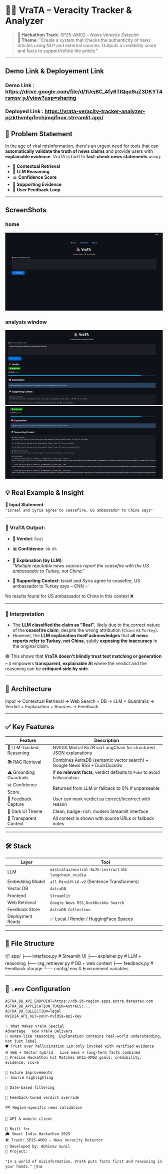 # 🕵️‍♀️ VraTA – Veracity Tracker & Analyzer

> **🚀 Hackathon Track**: SP25-AM02 – *News Veracity Detector*  
> **🎯 Theme**: "Create a system that checks the authenticity of news articles using NLP and external sources. Outputs a credibility score and facts to support/refute the article."

---
## Demo Link & Deployement Link
### Demo Link : https://drive.google.com/file/d/1UejBC_4fy6TIQqoSuZ3DKYT4rsmsv_yJ/view?usp=sharing
### Deployed Link : https://vrata-veracity-tracker-analyzer-pjzkthvnhpfechjmqifnux.streamlit.app/

## 🧠 Problem Statement

In the age of viral misinformation, there's an urgent need for tools that can **automatically validate the truth of news claims** and provide users with **explainable evidence**. VraTA is built to **fact-check news statements** using:

- 🔎 **Contextual Retrieval**
- 🧠 **LLM Reasoning**
- 📊 **Confidence Score**
- 🧾 **Supporting Evidence**
- 📢 **User Feedback Loop**

---
## ScreenShots
### home
![alt text](image.png)
### analysis window
![alt text](image-1.png)
![alt text](image-2.png)
## 💡 Real Example & Insight

**📰 Input Statement**:  
`"Israel and Syria agree to ceasefire, US ambassador to China says"`

---

### 🧾 VraTA Output:

- **📌 Verdict**: `Real`  
- **📊 Confidence**: `90.0%`  
- **🧠 Explanation (by LLM)**:  
  *"Multiple reputable news sources report the ceasefire with the US ambassador to Turkey, not China."*

- **🔎 Supporting Context**:
Israel and Syria agree to ceasefire, US ambassador to Turkey says – CNN ✅

No results found for US ambassador to China in this context ❌


---

### 🤔 Interpretation

- The **LLM classified the claim as "Real"**, likely due to the correct nature of the **ceasefire claim**, despite the wrong attribution (`China` vs `Turkey`).
- However, the **LLM explanation itself acknowledges** that **all news reports refer to Turkey**, **not China**, subtly **exposing the inaccuracy** in the original claim.

🟢 This shows that **VraTA doesn't blindly trust text matching or generation** – it empowers **transparent, explainable AI** where the verdict and the reasoning can be **critiqued side by side**.

---

## 🧠 Architecture

Input → Contextual Retrieval → Web Search + DB → LLM + Guardrails → Verdict + Explanation + Sources → Feedback


---

## ✅ Key Features

| Feature                     | Description |
|----------------------------|-------------|
| 🧠 LLM-backed Reasoning     | NVIDIA Mixtral 8x7B via LangChain for structured JSON explanations |
| 📚 RAG Retrieval            | Combines AstraDB (semantic vector search) + Google News RSS + DuckDuckGo |
| ⚠️ Grounding Guardrails     | If **no relevant facts**, verdict defaults to `Fake` to avoid hallucination |
| 📊 Confidence Score         | Returned from LLM or fallback to 0% if unparseable |
| 📢 Feedback Capture         | User can mark verdict as correct/incorrect with reason |
| 🎨 Dark UI Theme            | Clean, badge-rich, modern Streamlit interface |
| 📖 Transparent Context      | All context is shown with source URLs or fallback notes |

---

## 🛠️ Stack

| Layer              | Tool |
|-------------------|------|
| LLM               | `mistralai/mixtral-8x7b-instruct` via `langchain_nvidia` |
| Embedding Model   | `all-MiniLM-L6-v2` (Sentence Transformers) |
| Vector DB         | `AstraDB` |
| Frontend          | `Streamlit` |
| Web Retrieval     | `Google News RSS`, `DuckDuckGo Search` |
| Feedback Store    | `AstraDB Collection` |
| Deployment Ready  | ✅ Local / Render / HuggingFace Spaces |

---

## 📁 File Structure

📦 app/
├── interface.py # Streamlit UI
├── explainer.py # LLM + reasoning
├── rag_retriever.py # DB + web context
├── feedback.py # Feedback storage
└── config/.env # Environment variables


---

## 🔐 `.env` Configuration

```env
ASTRA_DB_API_ENDPOINT=https://db-id-region.apps.astra.datastax.com
ASTRA_DB_APPLICATION_TOKEN=AstraCS:...
ASTRA_DB_COLLECTION=legal
NVIDIA_API_KEY=your-nvidia-api-key

✨ What Makes VraTA Special
Advantage	How VraTA Delivers
🧠 Human-like reasoning	Explanation contains real-world understanding, not just label
🛡️ Trust over hallucination	LLM only invoked with verified evidence
🌐 Web + Vector hybrid	Live news + long-term facts combined
🎯 Precise Hackathon Fit	Matches SP25-AM02 goals: credibility, evidence, score

🔁 Future Improvements
✅ Source highlighting

📆 Date-based filtering

🔁 Feedback-tuned verdict override

🗺️ Region-specific news validation

📲 API & mobile client

🤝 Built for
🎓 Smart India Hackathon 2025
🛠️ Track: SP25-AM02 — News Veracity Detector
📍 Developed by: Abhinav Sunil
🔗 Project: 

"In a world of misinformation, VraTA puts facts first and reasoning in your hands." 🕵️‍♀️📊
